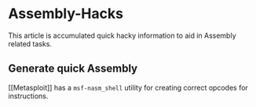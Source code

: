 # Assembly-Hacks
This article is accumulated quick hacky information to aid in Assembly related tasks.

## Generate quick Assembly 
[[Metasploit]] has a `msf-nasm_shell` utility for creating correct opcodes for instructions.